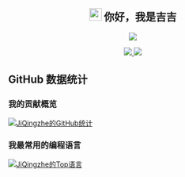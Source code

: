 <div align="center">
  <h2> 
    <img src="https://media.giphy.com/media/hvRJCLFzcasrR4ia7z/giphy.gif" width="25px"> 
    你好，我是吉吉
  </h2>
  
  <img src="https://readme-typing-svg.herokuapp.com?font=Fira+Code&weight=600&size=22&pause=1000&color=FF79C6&width=435&lines=河南的大学生;编程学习者;技术爱好者;爱奇吉站长">
  
  <p>
    <a href="https://aiqji.com">
      <img src="https://img.shields.io/badge/🌐_个人网站-爱奇吉_AIQJI-FF5722?style=plastic&logo=google-chrome">
    </a>
    <a href="mailto:jqz1215@qq.com">
      <img src="https://img.shields.io/badge/📧_联系我-点击这里-blue?style=plastic&logo=gmail">
    </a>
  </p>
</div>

## GitHub 数据统计

### 我的贡献概览
[![JiQingzhe的GitHub统计](https://github-readme-stats.vercel.app/api?username=JiQingzhe2004&show_icons=true&locale=cn&theme=radical&hide_title=true)](https://github.com/JiQingzhe2004)

### 我最常用的编程语言
[![JiQingzhe的Top语言](https://github-readme-stats.vercel.app/api/top-langs/?username=JiQingzhe2004&layout=compact&locale=cn&theme=radical&hide_title=true)](https://github.com/JiQingzhe2004)

<!---
JiQingzhe2004/JiQingzhe2004 是一个✨特别的✨仓库，因为它的README.md文件会显示在你的GitHub个人主页上。
--->
